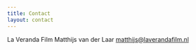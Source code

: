 ```yaml
---
title: Contact
layout: contact
---
```


La Veranda Film
Matthijs van der Laar
[matthijs@laverandafilm.nl](mailto:matthijs@laverandafilm.nl)